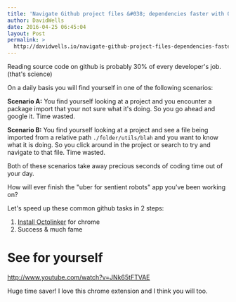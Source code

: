 ```yaml
---
title: 'Navigate Github project files &#038; dependencies faster with Octolinker'
author: DavidWells
date: 2016-04-25 06:45:04
layout: Post
permalink: >
  http://davidwells.io/navigate-github-project-files-dependencies-faster-with-octolinker/
---
```


Reading source code on github is probably 30% of every developer's job. (that's science)

On a daily basis you will find yourself in one of the following scenarios:

**Scenario A:**
You find yourself looking at a project and you encounter a package import that your not sure what it's doing. So you go ahead and google it. Time wasted.

**Scenario B:**
You find yourself looking at a project and see a file being imported from a relative path `./folder/utils/blah` and you want to know what it is doing. So you click around in the project or search to try and navigate to that file. Time wasted.

Both of these scenarios take away precious seconds of coding time out of your day.

How will ever finish the "uber for sentient robots" app you've been working on?

Let's speed up these common github tasks in 2 steps:

1. [Install Octolinker](https://chrome.google.com/webstore/detail/octo-linker/jlmafbaeoofdegohdhinkhilhclaklkp?hl=en) for chrome
2. Success & much fame

# See for yourself

http://www.youtube.com/watch?v=JNk65tFTVAE

Huge time saver! I love this chrome extension and I think you will too.
